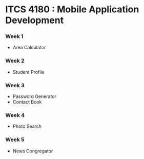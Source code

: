 # ITCS 4180 : Mobile Application Development

### Week 1
* Area Calculator

### Week 2
* Student Profile

### Week 3
* Password Generator
* Contact Book

### Week 4
* Photo Search

### Week 5
* News Congregator 
